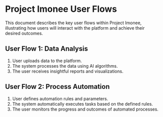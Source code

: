 # Project Imonee User Flows

This document describes the key user flows within Project Imonee, illustrating how users will interact with the platform and achieve their desired outcomes.

## User Flow 1: Data Analysis

1. User uploads data to the platform.
2. The system processes the data using AI algorithms.
3. The user receives insightful reports and visualizations.

## User Flow 2: Process Automation

1. User defines automation rules and parameters.
2. The system automatically executes tasks based on the defined rules.
3. The user monitors the progress and outcomes of automated processes.